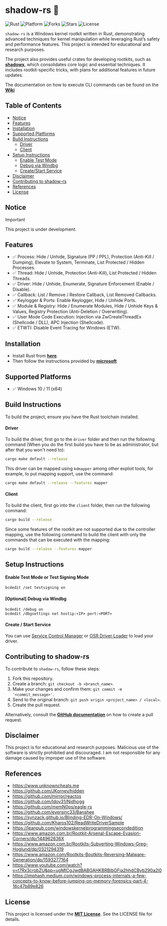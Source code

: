 # shadow-rs 🦀

![Rust](https://img.shields.io/badge/made%20with-Rust-red)
![Platform](https://img.shields.io/badge/platform-windows-blueviolet)
![Forks](https://img.shields.io/github/forks/joaoviictorti/shadow-rs)
![Stars](https://img.shields.io/github/stars/joaoviictorti/shadow-rs)
![License](https://img.shields.io/github/license/joaoviictorti/shadow-rs)

`shadow-rs` is a Windows kernel rootkit written in Rust, demonstrating advanced techniques for kernel manipulation while leveraging Rust’s safety and performance features. This project is intended for educational and research purposes.

The project also provides useful crates for developing rootkits, such as [**shadowx**](/crates/shadowx/), which consolidates core logic and essential techniques. It includes rootkit-specific tricks, with plans for additional features in future updates.

The documentation on how to execute CLI commands can be found on the [**Wiki**](https://github.com/joaoviictorti/shadow-rs/wiki)

## Table of Contents

* [Notice](#legal-notice)
* [Features](#features)
* [Installation](#installation)
* [Supported Platforms](#supported-Platforms)
* [Build Instructions](#build-instructions)
  * [Driver](#driver)
  * [Client](#client)
* [Setup Instructions](#setup-instructions)
  * [Enable Test Mode](#enable-test-mode)
  * [Debug via Windbg](#debug-via-windbg)
  * [Create/Start Service](#createstart-service)
* [Disclaimer](#disclaimer)
* [Contributing to shadow-rs](#contributing-to-shadow-rs)
* [References](#references)
* [License](#license)

## Notice

> [!IMPORTANT]  
> This project is under development.

## Features
 
- ✅ Process: Hide / Unhide, Signature (PP / PPL), Protection (Anti-Kill / Dumping), Elevate to System, Terminate, List Protected / Hidden Processes.
- ✅ Thread: Hide / Unhide, Protection (Anti-Kill), List Protected / Hidden Threads.
- ✅ Driver: Hide / Unhide, Enumerate, Signature Enforcement (Enable / Disable).
- ✅ Callback: List / Remove / Restore Callback, List Removed Callbacks.
- ✅ Keylogger & Ports: Enable Keylogger, Hide / Unhide Ports. 
- ✅ Module & Registry: Hide / Enumerate Modules, Hide / Unhide Keys & Values, Registry Protection (Anti-Deletion / Overwriting).
- ✅ User Mode Code Execution: Injection via ZwCreateThreadEx (Shellcode / DLL), APC Injection (Shellcode).
- ✅ ETWTI: Disable Event Tracing for Windows (ETW).

## Installation

- Install Rust from [**here**](https://www.rust-lang.org/learn/get-started).
- Then follow the instructions provided by [**microsoft**](https://github.com/microsoft/windows-drivers-rs?tab=readme-ov-file#getting-started)

## Supported Platforms
- ✅ Windows 10 / 11 (x64)

## Build Instructions

To build the project, ensure you have the Rust toolchain installed. 

#### Driver
To build the driver, first go to the `driver` folder and then run the following command (When you do the first build you have to be as administrator, but after that you won't need to):
```sh
cargo make default --release
```

This driver can be mapped using `kdmapper` among other exploit tools, for example, to put mapping support, use the command:
```sh
cargo make default --release --features mapper
```

#### Client
To build the client, first go into the `client` folder, then run the following command:
```sh
cargo build --release
```

Since some features of the rootkit are not supported due to the controller mapping, use the following command to build the client with only the commands that can be executed with the mapping:
```sh
cargo build --release --features mapper
```

## Setup Instructions

#### Enable Test Mode or Test Signing Mode 

```
bcdedit /set testsigning on
```

#### [Optional] Debug via Windbg

```
bcdedit /debug on
bcdedit /dbgsettings net hostip:<IP> port:<PORT>
```

#### Create / Start Service

You can use [Service Control Manager](https://docs.microsoft.com/en-us/windows/win32/services/service-control-manager) or [OSR Driver Loader](https://www.osronline.com/article.cfm%5Earticle=157.htm) to load your driver.


## Contributing to shadow-rs
To contribute to `shadow-rs`, follow these steps:

1. Fork this repository.
2. Create a branch: ```git checkout -b <branch_name>```.
3. Make your changes and confirm them: ```git commit -m '<commit_message>'```.
4. Send to the original branch: ```git push origin <project_name> / <local>```.
5. Create the pull request.

Alternatively, consult the [**GitHub documentation**](https://docs.github.com/en/pull-requests/collaborating-with-pull-requests) on how to create a pull request.

## Disclaimer

This project is for educational and research purposes. Malicious use of the software is strictly prohibited and discouraged. I am not responsible for any damage caused by improper use of the software.

## References

- https://www.unknowncheats.me
- https://github.com/JKornev/hidden
- https://github.com/mirror/reactos
- https://github.com/Idov31/Nidhogg
- https://github.com/memN0ps/eagle-rs
- https://github.com/eversinc33/Banshee
- https://synzack.github.io/Blinding-EDR-On-Windows/
- https://github.com/Kharos102/ReadWriteDriverSample
- https://leanpub.com/windowskernelprogrammingsecondedition
- https://www.amazon.com.br/Rootkit-Arsenal-Escape-Evasion-Corners/dp/144962636X
- https://www.amazon.com.br/Rootkits-Subverting-Windows-Greg-Hoglund/dp/0321294319
- https://www.amazon.com/Rootkits-Bootkits-Reversing-Malware-Generation/dp/1593277164
- https://www.youtube.com/watch?v=t7Rx3crobZU&pp=ugMICgJwdBABGAHKBRBibGFja2hhdCByb290a2l0
- https://imphash.medium.com/windows-process-internals-a-few-concepts-to-know-before-jumping-on-memory-forensics-part-4-16c47b89e826

## License

This project is licensed under the [**MIT License**](/LICENSE). See the LICENSE file for details.